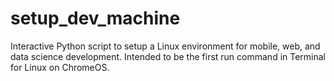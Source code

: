 # setup_dev_machine

Interactive Python script to setup a Linux environment for mobile, web, and data science development. Intended to be the first run command in Terminal for Linux on ChromeOS.
